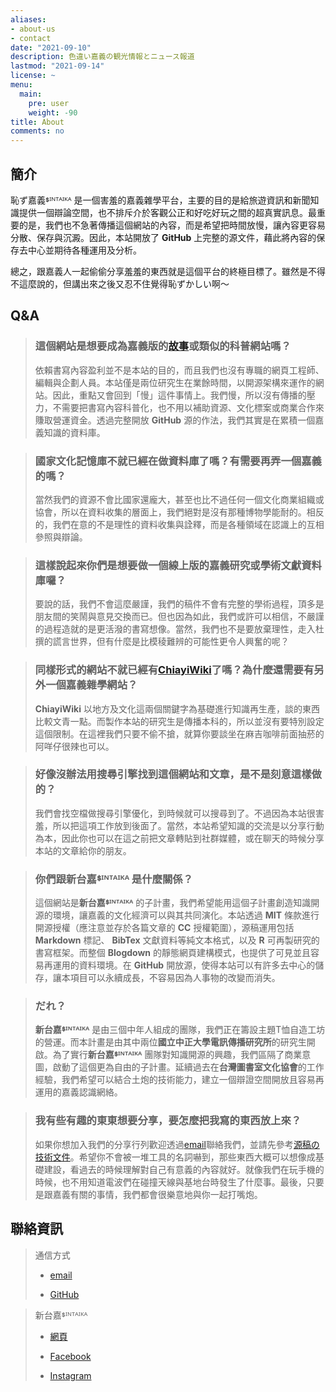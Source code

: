 ```yaml
---
aliases:
- about-us
- contact
date: "2021-09-10"
description: 色違い嘉義の観光情報とニュース報道
lastmod: "2021-09-14"
license: ~
menu:
  main:
    pre: user
    weight: -90
title: About
comments: no
---
```


## 簡介

恥ず嘉義ᙚᴵᴺᵀᴬᴵᴷᴬ 是一個害羞的嘉義雜學平台，主要的目的是給旅遊資訊和新聞知識提供一個辯論空間，也不排斥介於客觀公正和好吃好玩之間的超真實訊息。最重要的是，我們也不急著傳播這個網站的內容，而是希望把時間放慢，讓內容更容易分散、保存與沉澱。因此，本站開放了 **GitHub** 上完整的源文件，藉此將內容的保存去中心並期待各種運用及分析。

總之，跟嘉義人一起偷偷分享羞羞的東西就是這個平台的終極目標了。雖然是不得不這麼說的，但講出來之後又忍不住覺得恥ずかしい啊～

## Q&A

> ### 這個網站是想要成為嘉義版的[故事](https://storystudio.tw)或類似的科普網站嗎？
>
> 依賴書寫內容盈利並不是本站的目的，而且我們也沒有專職的網頁工程師、編輯與企劃人員。本站僅是兩位研究生在業餘時間，以開源架構來運作的網站。因此，重點又會回到「慢」這件事情上。我們慢，所以沒有傳播的壓力，不需要把書寫內容科普化，也不用以補助資源、文化標案或商業合作來賺取營運資金。透過完整開放 **GitHub** 源的作法，我們其實是在累積一個嘉義知識的資料庫。

> ### 國家文化記憶庫不就已經在做資料庫了嗎？有需要再弄一個嘉義的嗎？
>
> 當然我們的資源不會比國家還龐大，甚至也比不過任何一個文化商業組織或協會，所以在資料收集的層面上，我們絕對是沒有那種博物學能耐的。相反的，我們在意的不是理性的資料收集與詮釋，而是各種領域在認識上的互相參照與辯論。

> ### 這樣說起來你們是想要做一個線上版的嘉義研究或學術文獻資料庫囉？
>
> 要說的話，我們不會這麼嚴謹，我們的稿件不會有完整的學術過程，頂多是朋友間的笑鬧與意見交換而已。但也因為如此，我們或許可以相信，不嚴謹的過程造就的是更活潑的書寫想像。當然，我們也不是要放棄理性，走入杜撰的謊言世界，但有什麼是比模稜難辨的可能性更令人興奮的呢？

> ### 同樣形式的網站不就已經有[ChiayiWiki](http://chiayiwiki.inarch.org)了嗎？為什麼還需要有另外一個嘉義雜學網站？
>
> **ChiayiWiki** 以地方及文化這兩個關鍵字為基礎進行知識再生產，談的東西比較文青一點。而製作本站的研究生是傳播本科的，所以並沒有要特別設定這個限制。在這裡我們只要不偷不搶，就算你要談坐在麻吉咖啡前面抽菸的阿咩仔很辣也可以。

> ### 好像沒辦法用搜尋引擎找到這個網站和文章，是不是刻意這樣做的？
>
> 我們會找空檔做搜尋引擎優化，到時候就可以搜尋到了。不過因為本站很害羞，所以把這項工作放到後面了。當然，本站希望知識的交流是以分享行動為本，因此你也可以在這之前把文章轉貼到社群媒體，或在聊天的時候分享本站的文章給你的朋友。

> ### 你們跟新台嘉ᙚᴵᴺᵀᴬᴵᴷᴬ 是什麼關係？
>
> 這個網站是**新台嘉ᙚᴵᴺᵀᴬᴵᴷᴬ** 的子計畫，我們希望能用這個子計畫創造知識開源的環境，讓嘉義的文化經濟可以與其共同演化。本站透過 **MIT** 條款進行開源授權（應注意並存於各篇文章的 **CC** 授權範圍），源稿運用包括 **Markdown** 標記、 **BibTex** 文獻資料等純文本格式，以及 **R** 可再製研究的書寫框架。而整個 **Blogdown** 的靜態網頁建構模式，也提供了可見並且容易再運用的資料環境。在 **GitHub** 開放源，使得本站可以有許多去中心的儲存，讓本項目可以永續成長，不容易因為人事物的改變而消失。

> ### だれ？
>
> **新台嘉ᙚᴵᴺᵀᴬᴵᴷᴬ** 是由三個中年人組成的團隊，我們正在籌設主題T恤自造工坊的營運。而本計畫是由其中兩位**國立中正大學電訊傳播研究所**的研究生開啟。為了實行**新台嘉ᙚᴵᴺᵀᴬᴵᴷᴬ** 團隊對知識開源的興趣，我們區隔了商業意圖，啟動了這個更為自由的子計畫。延續過去在**台灣圖書室文化協會**的工作經驗，我們希望可以結合土炮的技術能力，建立一個辯證空間開放且容易再運用的嘉義認識網絡。

> ### 我有些有趣的東東想要分享，要怎麼把我寫的東西放上來？
>
> 如果你想加入我們的分享行列歡迎透過[email](mailto:support@sintaika.com)聯絡我們，並請先參考[源稿の技術文件](https://hazukagi.sintaika.com/p/source-text-note/)。希望你不會被一堆工具的名詞嚇到，那些東西大概可以想像成基礎建設，看過去的時候理解對自己有意義的內容就好。就像我們在玩手機的時候，也不用知道電波們在碰撞天線與基地台時發生了什麼事。最後，只要是跟嘉義有關的事情，我們都會很樂意地與你一起打嘴炮。

## 聯絡資訊

> 通信方式
>
> -   [email](mailto:support@sintaika.com)
>
> -   [GitHub](https://github.com/aciddylan/hazukagiWeb)

> 新台嘉ᙚᴵᴺᵀᴬᴵᴷᴬ
>
> -   [網頁](https://www.sintaika.com)
>
> -   [Facebook](https://www.facebook.com/sintaikaka/)
>
> -   [Instagram](https://www.instagram.com/sintaikaka/)

